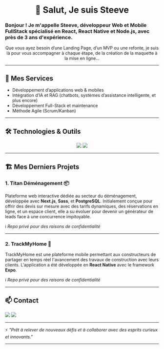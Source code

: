 <h1 align="center">👋 Salut, Je suis Steeve</h1>

<p align="center">
  <h3>Bonjour ! Je m'appelle Steeve, développeur Web et Mobile FullStack spécialisé en React, React Native et Node.js, avec près de 3 ans d'expérience.</h3>
</p>

<p align="center">
  Que vous ayez besoin d’une Landing Page, d’un MVP ou une refonte, je suis là pour vous accompagner à chaque étape, de la création de la maquette à la mise en ligne...
</p>

---

## 🚀 Mes Services

- Développement d’applications web & mobiles
- Intégration d’IA et RAG (chatbots, systèmes d’assistance intelligente, et plus encore)
- Développement Full-Stack et maintenance
- Méthode Agile (Scrum/Kanban)

---

## 🛠️ Technologies & Outils

<p align="center">
  <img src="https://skillicons.dev/icons?i=ts,react,nodejs,nextjs,express,nestjs,mongodb,postgres,prisma" />
  <img src="https://skillicons.dev/icons?i=html,css,js,sass,tailwind,redux,git,postman,figma" />
</p>

---

## 🏗️ Mes Derniers Projets

### 1. Titan Déménagement 📦

Plateforme web interactive dédiée au secteur du déménagement, développée avec <strong>Next.js</strong>, <strong>Sass</strong>, et <strong>PostgreSQL</strong>. Initialement conçue pour offrir des devis sur mesure avec des tarifs dynamiques, des réservations en ligne, et un espace client, elle a su évoluer pour devenir un générateur de leads face à une concurrence impitoyable.

ℹ️ <em>Repo privé pour des raisons de confidentialité</em>

---

### 2. TrackMyHome 🚧

TrackMyHome est une plateforme mobile permettant aux constructeurs de partager en temps réel l'avancement des travaux de construction avec leurs clients. L'application a été développée en <strong>React Native</strong> avec le framework <strong>Expo</strong>.

ℹ️ <em>Repo privé pour des raisons de confidentialité</em>

---

## 📫 Contact

<p>
  <a href="mailto:bonenfantstee@gmail.com"><img src="https://skillicons.dev/icons?i=gmail" /></a>
  <a href="https://www.linkedin.com/in/steeve-b-%F0%9F%92%BB%F0%9F%93%B1-683531300?utm_source=share&utm_campaign=share_via&utm_content=profile&utm_medium=ios_app" target="blank"><img src="https://skillicons.dev/icons?i=linkedin" /></a>
</p>

---

⚡️ _"Prêt à relever de nouveaux défis et à collaborer avec des esprits curieux et innovants."_

---
